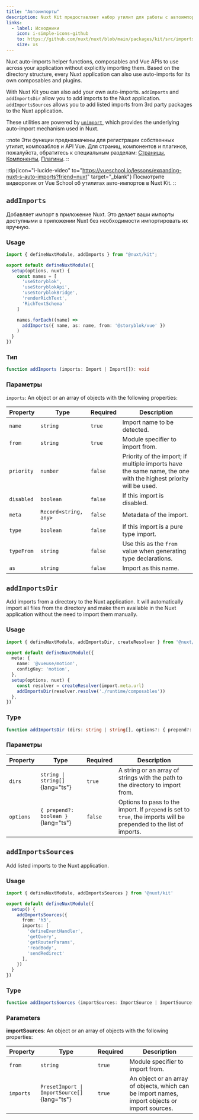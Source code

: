 ```yaml
---
title: "Автоимпорты"
description: Nuxt Kit предоставляет набор утилит для работы с автоимпортами. Эти функции позволяют регистрировать собственные утилиты, композаблы и API Vue.
links:
  - label: Исходники
    icon: i-simple-icons-github
    to: https://github.com/nuxt/nuxt/blob/main/packages/kit/src/imports.ts
    size: xs
---
```


Nuxt auto-imports helper functions, composables and Vue APIs to use across your application without explicitly importing them. Based on the directory structure, every Nuxt application can also use auto-imports for its own composables and plugins.

With Nuxt Kit you can also add your own auto-imports. `addImports` and `addImportsDir` allow you to add imports to the Nuxt application. `addImportsSources` allows you to add listed imports from 3rd party packages to the Nuxt application.

These utilities are powered by [`unimport`](https://github.com/unjs/unimport), which provides the underlying auto-import mechanism used in Nuxt.

::note
Эти функции предназначены для регистрации собственных утилит, композаблов и API Vue. Для страниц, компонентов и плагинов, пожалуйста, обратитесь к специальным разделам: [Страницы](/docs/api/kit/pages), [Компоненты](/docs/api/kit/components), [Плагины](/docs/api/kit/plugins).
::

::tip{icon="i-lucide-video" to="https://vueschool.io/lessons/expanding-nuxt-s-auto-imports?friend=nuxt" target="_blank"}
Посмотрите видеоролик от Vue School об утилитах авто-импортов в Nuxt Kit.
::

## `addImports`

Добавляет импорт в приложение Nuxt. Это делает ваши импорты доступными в приложении Nuxt без необходимости импортировать их вручную.

### Usage

```ts twoslash
import { defineNuxtModule, addImports } from "@nuxt/kit";

export default defineNuxtModule({
  setup(options, nuxt) {
    const names = [
      'useStoryblok',
      'useStoryblokApi',
      'useStoryblokBridge',
      'renderRichText',
      'RichTextSchema'
    ]

    names.forEach((name) =>
      addImports({ name, as: name, from: '@storyblok/vue' })
    )
  }
})
```

### Тип

```ts
function addImports (imports: Import | Import[]): void
```

### Параметры

`imports`: An object or an array of objects with the following properties:

| Property           | Type                         | Required | Description                                                                                                     |
| ------------------ | ---------------------------- | -------- | --------------------------------------------------------------------------------------------------------------- |
| `name`             | `string`                     | `true`   | Import name to be detected.                                                                                     |
| `from`             | `string`                     | `true`   | Module specifier to import from.                                                                                |
| `priority`         | `number`                     | `false`  | Priority of the import; if multiple imports have the same name, the one with the highest priority will be used. |
| `disabled`         | `boolean`                    | `false`  | If this import is disabled.                                                                                     |
| `meta`             | `Record<string, any>`        | `false`  | Metadata of the import.                                                                                         |
| `type`             | `boolean`                    | `false`  | If this import is a pure type import.                                                                           |
| `typeFrom`         | `string`                     | `false`  | Use this as the `from` value when generating type declarations.                                                 |
| `as`               | `string`                     | `false`  | Import as this name.                                                                                            |

## `addImportsDir`

Add imports from a directory to the Nuxt application. It will automatically import all files from the directory and make them available in the Nuxt application without the need to import them manually.

### Usage

```ts twoslash
import { defineNuxtModule, addImportsDir, createResolver } from '@nuxt/kit'

export default defineNuxtModule({
  meta: {
    name: '@vueuse/motion',
    configKey: 'motion',
  },
  setup(options, nuxt) {
    const resolver = createResolver(import.meta.url)
    addImportsDir(resolver.resolve('./runtime/composables'))
  },
})
```

### Type

```ts
function addImportsDir (dirs: string | string[], options?: { prepend?: boolean }): void
```

### Параметры

| Property           | Type                         | Required | Description                                                                                                     |
| ------------------ | ---------------------------- | -------- | --------------------------------------------------------------------------------------------------------------- |
| `dirs`             | `string \| string[]`{lang="ts"}          | `true`   | A string or an array of strings with the path to the directory to import from.                                 |
| `options`          | `{ prepend?: boolean }`{lang="ts"}      | `false`  | Options to pass to the import. If `prepend` is set to `true`, the imports will be prepended to the list of imports. |

## `addImportsSources`

Add listed imports to the Nuxt application.

### Usage

```ts twoslash
import { defineNuxtModule, addImportsSources } from '@nuxt/kit'

export default defineNuxtModule({
  setup() {
    addImportsSources({
      from: 'h3',
      imports: [
        'defineEventHandler',
        'getQuery',
        'getRouterParams',
        'readBody',
        'sendRedirect'
      ],
    })
  }
})
```

### Type

```ts
function addImportsSources (importSources: ImportSource | ImportSource[]): void
```

### Parameters

**importSources**: An object or an array of objects with the following properties:

| Property           | Type                         | Required | Description                                                                                                     |
| ------------------ | ---------------------------- | -------- | --------------------------------------------------------------------------------------------------------------- |
| `from`             | `string`                     | `true`   | Module specifier to import from.                                                                                |
| `imports`          | `PresetImport \| ImportSource[]`{lang="ts"} | `true`   | An object or an array of objects, which can be import names, import objects or import sources.                  |
